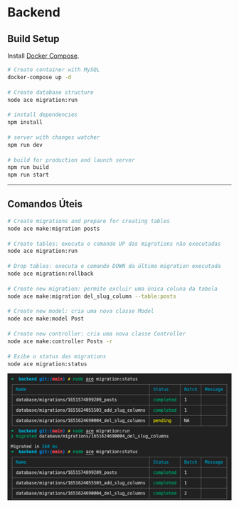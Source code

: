 # Backend

## Build Setup

Install [Docker Compose](https://docs.docker.com/compose/install/).

```bash
# Create container with MySQL
docker-compose up -d

# Create database structure
node ace migration:run

# install dependencies
npm install

# server with changes watcher
npm run dev

# build for production and launch server
npm run build
npm run start
```
---
## Comandos Úteis

```bash
# Create migrations and prepare for creating tables
node ace make:migration posts

# Create tables: executa o comando UP das migrations não executadas
node ace migration:run

# Drop tables: executa o comando DOWN da última migration executada
node ace migration:rollback

# Create new migration: permite excluir uma única coluna da tabela
node ace make:migration del_slug_column --table:posts

# Create new model: cria uma nova classe Model
node ace make:model Post

# Create new controller: cria uma nova classe Controller
node ace make:controller Posts -r

# Exibe o status das migrations
node ace migration:status
```
![node ace migration:status](./assets/migration_status.png)
